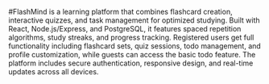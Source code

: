 #FlashMind is a learning platform that combines flashcard creation, interactive quizzes, and task management for optimized studying. Built with React, Node.js/Express, and PostgreSQL, it features spaced repetition algorithms, study streaks, and progress tracking. Registered users get full functionality including flashcard sets, quiz sessions, todo management, and profile customization, while guests can access the basic todo feature. The platform includes secure authentication, responsive design, and real-time updates across all devices.

